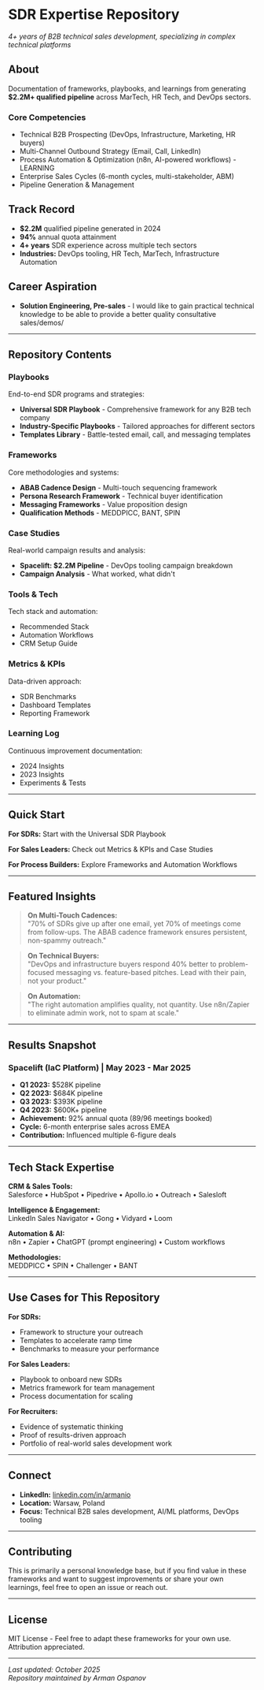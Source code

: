 # SDR Expertise Repository
*4+ years of B2B technical sales development, specializing in complex technical platforms*

## About
Documentation of frameworks, playbooks, and learnings from generating **$2.2M+ qualified pipeline** across MarTech, HR Tech, and DevOps sectors.

### Core Competencies
- Technical B2B Prospecting (DevOps, Infrastructure, Marketing, HR buyers)
- Multi-Channel Outbound Strategy (Email, Call, LinkedIn)
- Process Automation & Optimization (n8n, AI-powered workflows) - LEARNING
- Enterprise Sales Cycles (6-month cycles, multi-stakeholder, ABM)
- Pipeline Generation & Management

## Track Record
- **$2.2M** qualified pipeline generated in 2024
- **94%** annual quota attainment
- **4+ years** SDR experience across multiple tech sectors
- **Industries:** DevOps tooling, HR Tech, MarTech, Infrastructure Automation

## Career Aspiration
- **Solution Engineering, Pre-sales** - I would like to gain practical technical knowledge to be able to provide a better quality consultative sales/demos/
---

## Repository Contents

### Playbooks
End-to-end SDR programs and strategies:
- **Universal SDR Playbook** - Comprehensive framework for any B2B tech company
- **Industry-Specific Playbooks** - Tailored approaches for different sectors
- **Templates Library** - Battle-tested email, call, and messaging templates

### Frameworks
Core methodologies and systems:
- **ABAB Cadence Design** - Multi-touch sequencing framework
- **Persona Research Framework** - Technical buyer identification
- **Messaging Frameworks** - Value proposition design
- **Qualification Methods** - MEDDPICC, BANT, SPIN

### Case Studies
Real-world campaign results and analysis:
- **Spacelift: $2.2M Pipeline** - DevOps tooling campaign breakdown
- **Campaign Analysis** - What worked, what didn't

### Tools & Tech
Tech stack and automation:
- Recommended Stack
- Automation Workflows
- CRM Setup Guide

### Metrics & KPIs
Data-driven approach:
- SDR Benchmarks
- Dashboard Templates
- Reporting Framework

### Learning Log
Continuous improvement documentation:
- 2024 Insights
- 2023 Insights
- Experiments & Tests

---

## Quick Start

**For SDRs:** Start with the Universal SDR Playbook

**For Sales Leaders:** Check out Metrics & KPIs and Case Studies

**For Process Builders:** Explore Frameworks and Automation Workflows

---

## Featured Insights

> **On Multi-Touch Cadences:**  
> "70% of SDRs give up after one email, yet 70% of meetings come from follow-ups. The ABAB cadence framework ensures persistent, non-spammy outreach."

> **On Technical Buyers:**  
> "DevOps and infrastructure buyers respond 40% better to problem-focused messaging vs. feature-based pitches. Lead with their pain, not your product."

> **On Automation:**  
> "The right automation amplifies quality, not quantity. Use n8n/Zapier to eliminate admin work, not to spam at scale."

---

## Results Snapshot

### Spacelift (IaC Platform) | May 2023 - Mar 2025
- **Q1 2023:** $528K pipeline
- **Q2 2023:** $684K pipeline  
- **Q3 2023:** $393K pipeline
- **Q4 2023:** $600K+ pipeline
- **Achievement:** 92% annual quota (89/96 meetings booked)
- **Cycle:** 6-month enterprise sales across EMEA
- **Contribution:** Influenced multiple 6-figure deals

---

## Tech Stack Expertise

**CRM & Sales Tools:**  
Salesforce • HubSpot • Pipedrive • Apollo.io • Outreach • Salesloft

**Intelligence & Engagement:**  
LinkedIn Sales Navigator • Gong • Vidyard • Loom

**Automation & AI:**  
n8n • Zapier • ChatGPT (prompt engineering) • Custom workflows

**Methodologies:**  
MEDDPICC • SPIN • Challenger • BANT

---

## Use Cases for This Repository

**For SDRs:**
- Framework to structure your outreach
- Templates to accelerate ramp time
- Benchmarks to measure your performance

**For Sales Leaders:**
- Playbook to onboard new SDRs
- Metrics framework for team management
- Process documentation for scaling

**For Recruiters:**
- Evidence of systematic thinking
- Proof of results-driven approach
- Portfolio of real-world sales development work

---

## Connect

- **LinkedIn:** [linkedin.com/in/armanio](https://linkedin.com/in/armanio)
- **Location:** Warsaw, Poland
- **Focus:** Technical B2B sales development, AI/ML platforms, DevOps tooling

---

## Contributing

This is primarily a personal knowledge base, but if you find value in these frameworks and want to suggest improvements or share your own learnings, feel free to open an issue or reach out.

---

## License

MIT License - Feel free to adapt these frameworks for your own use. Attribution appreciated.

---

*Last updated: October 2025*  
*Repository maintained by Arman Ospanov*
